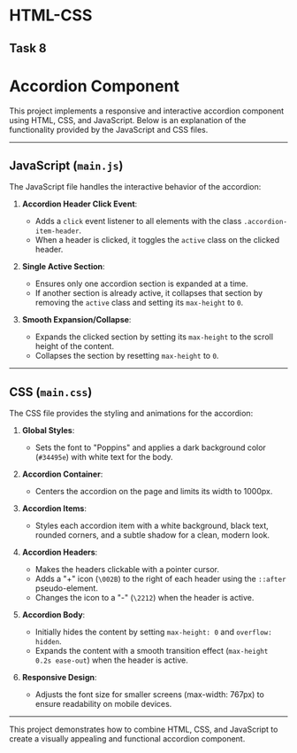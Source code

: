 # HTML-CSS

## Task 8

# Accordion Component

This project implements a responsive and interactive accordion component using HTML, CSS, and JavaScript. Below is an explanation of the functionality provided by the JavaScript and CSS files.

---

## JavaScript (`main.js`)

The JavaScript file handles the interactive behavior of the accordion:

1. **Accordion Header Click Event**:
   - Adds a `click` event listener to all elements with the class `.accordion-item-header`.
   - When a header is clicked, it toggles the `active` class on the clicked header.

2. **Single Active Section**:
   - Ensures only one accordion section is expanded at a time.
   - If another section is already active, it collapses that section by removing the `active` class and setting its `max-height` to `0`.

3. **Smooth Expansion/Collapse**:
   - Expands the clicked section by setting its `max-height` to the scroll height of the content.
   - Collapses the section by resetting `max-height` to `0`.

---

## CSS (`main.css`)

The CSS file provides the styling and animations for the accordion:

1. **Global Styles**:
   - Sets the font to "Poppins" and applies a dark background color (`#34495e`) with white text for the body.

2. **Accordion Container**:
   - Centers the accordion on the page and limits its width to 1000px.

3. **Accordion Items**:
   - Styles each accordion item with a white background, black text, rounded corners, and a subtle shadow for a clean, modern look.

4. **Accordion Headers**:
   - Makes the headers clickable with a pointer cursor.
   - Adds a "+" icon (`\002B`) to the right of each header using the `::after` pseudo-element.
   - Changes the icon to a "-" (`\2212`) when the header is active.

5. **Accordion Body**:
   - Initially hides the content by setting `max-height: 0` and `overflow: hidden`.
   - Expands the content with a smooth transition effect (`max-height 0.2s ease-out`) when the header is active.

6. **Responsive Design**:
   - Adjusts the font size for smaller screens (max-width: 767px) to ensure readability on mobile devices.

---

This project demonstrates how to combine HTML, CSS, and JavaScript to create a visually appealing and functional accordion component.